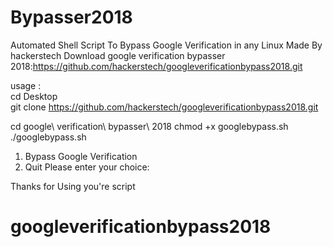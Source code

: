 # Bypasser2018
Automated Shell Script To Bypass Google Verification in any Linux 
Made By hackerstech
Download google verification bypasser 2018:https://github.com/hackerstech/googleverificationbypass2018.git

usage :   
cd Desktop  
git clone https://github.com/hackerstech/googleverificationbypass2018.git

cd google\ verification\ bypasser\ 2018
chmod +x googlebypass.sh  
./googlebypass.sh

1) Bypass Google Verification 
2) Quit
Please enter your choice: 



Thanks for Using you're script 
# googleverificationbypass2018
